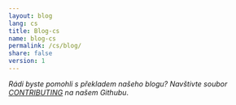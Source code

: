 ```yaml
---
layout: blog
lang: cs
title: Blog-cs
name: blog-cs
permalink: /cs/blog/
share: false
version: 1
---
```


_Rádi byste pomohli s překladem našeho blogu? Navštivte soubor [CONTRIBUTING](https://github.com/bitcoinops/bitcoinops.github.io/blob/master/CONTRIBUTING.md#translations) na našem Githubu_.
